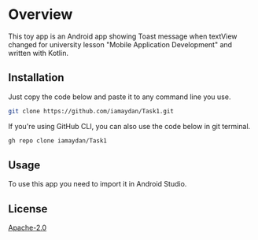 # Overview

This toy app is an Android app showing Toast message when textView changed for university lesson "Mobile Application Development" and written with Kotlin.

## Installation

Just copy the code below and paste it to any command line you use.

```bash
git clone https://github.com/iamaydan/Task1.git
```
If you're using GitHub CLI, you can also use the code below in git terminal.

```bash
gh repo clone iamaydan/Task1
```
## Usage

To use this app you need to import it in Android Studio.

## License
[Apache-2.0](http://www.apache.org/licenses/LICENSE-2.0)
